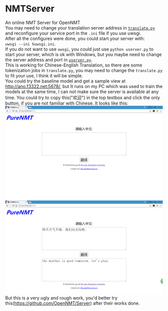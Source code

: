 # NMTServer  
An online NMT Server for OpenNMT  
You may need to change your translation server address in [`translate.py`](https://github.com/anoidgit/NMTServer/blob/master/translate.py#L15) and reconfigure your service port in the `.ini` file if you use uwsgi.  
After all the configures were done, you could start your server with:  
`uwsgi --ini huwsgi.ini`.  
If you do not want to use `uwsgi`, you could just use `python userver.py` to start your server, which is ok with Windows, but you maybe need to change the server address and port in [`userver.py`](https://github.com/anoidgit/NMTServer/blob/master/userver.py#L24).  
This is working for Chinese-English Translation, so there are some tokenization jobs in `translate.py`, you may need to change the `translate.py` to fit your use, I think it will be simple.  
You could try the baseline model and get a sample view at http://ano.f3322.net:5678/, but It runs on my PC which was used to train the models at the same time, I can not make sure the server is available at any time. You could try to copy this("欢迎") in the top textbox and click the only button, if you are not familiar with Chinese. It looks like this:  
![STRUCTURE](<doc/images/welcome.png>)  
![STRUCTURE](<doc/images/example.png>)  
But this is a very ugly and rough work, you'd better try this(https://github.com/OpenNMT/Server) after their works done.  
